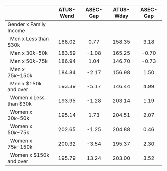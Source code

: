 
|                      |    ATUS-Wend |     ASEC-Gap |    ATUS-Wday |     ASEC-Gap |
| -------------------- | :----------: | :----------: | :----------: | :----------: |
| Gender x Family Income |              |              |              |              |
| &nbsp;&nbsp;Men x Less than $30k |       168.02 |         0.77 |       158.35 |         3.18 |
| &nbsp;&nbsp;Men x $30k-$50k |       183.59 |        -1.08 |       165.25 |        -0.70 |
| &nbsp;&nbsp;Men x $50k-$75k |       186.94 |         1.04 |       146.70 |        -0.73 |
| &nbsp;&nbsp;Men x $75k-$150k |       184.84 |        -2.17 |       156.98 |         1.50 |
| &nbsp;&nbsp;Men x $150k and over |       193.39 |        -5.17 |       146.44 |         4.99 |
| &nbsp;&nbsp;Women x Less than $30k |       193.95 |        -1.28 |       203.14 |         1.19 |
| &nbsp;&nbsp;Women x $30k-$50k |       195.14 |         1.73 |       204.51 |         2.07 |
| &nbsp;&nbsp;Women x $50k-$75k |       202.65 |        -1.25 |       204.88 |         0.46 |
| &nbsp;&nbsp;Women x $75k-$150k |       200.32 |        -3.54 |       195.37 |         2.30 |
| &nbsp;&nbsp;Women x $150k and over |       195.79 |        13.24 |       203.00 |         3.52 |

